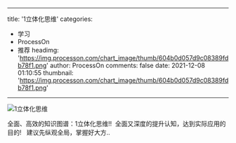 
---
title: '1立体化思维'
categories: 
 - 学习
 - ProcessOn
 - 推荐
headimg: 'https://img.processon.com/chart_image/thumb/604b0d057d9c08389fdb78f1.png'
author: ProcessOn
comments: false
date: 2021-12-08 01:10:55
thumbnail: 'https://img.processon.com/chart_image/thumb/604b0d057d9c08389fdb78f1.png'
---

<div>   
<img class="thumb" alt="1立体化思维" src="https://img.processon.com/chart_image/thumb/604b0d057d9c08389fdb78f1.png" referrerpolicy="no-referrer">
<p>全面、高效的知识图谱：1立体化思维!!
 全面又深度的提升认知，达到实际应用的目的!
  建议先纵观全局，掌握好大方..</p>  
</div>
            